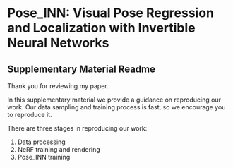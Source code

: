 # Pose_INN: Visual Pose Regression and Localization with Invertible Neural Networks
## Supplementary Material Readme

Thank you for reviewing my paper. 

In this supplementary material we provide a guidance on reproducing our work. Our data sampling and training process is fast, so we encourage you to reproduce it.

There are three stages in reproducing our work: 

1. Data processing
2. NeRF training and rendering
3. Pose_INN training